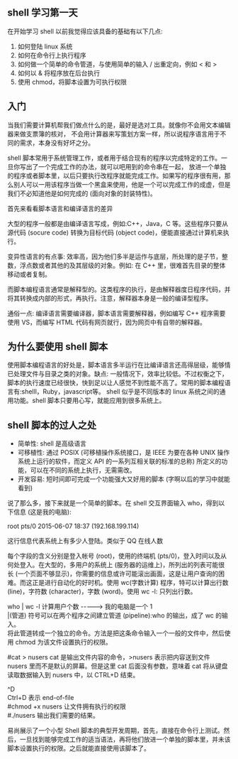 ## shell 学习第一天
 
在开始学习 shell 以前我觉得应该具备的基础有以下几点:

1. 如何登陆 linux 系统
2. 如何在命令行上执行程序
3. 如何做一个简单的命令管道，与使用简单的输入 / 出重定向，例如 < 和 >
4. 如何以 & 将程序放在后台执行
5. 使用 chmod，将脚本设置为可执行权限
 
## 入门

当我们需要计算机帮我们做点什么的是，最好是选对工具。就像你不会用文本编辑器来做支票簿的核对， 不会用计算器来写策划方案一样，所以说程序语言用于不同的需求，本身没有好坏之分。

shell 脚本常用于系统管理工作，或者用于结合现有的程序以完成特定的工作。一旦你写出了一个完成工作的办法，就可以吧用到的命令串在一起， 放进一个单独的程序或者脚本里，以后只要执行改程序就能完成工作。如果写的程序很有用，那么别人可以一用该程序当做一个黑盒来使用，他是一个可以完成工作的成虚，但是我们不必知道他是如何完成的 (面向对象的封装特性)。

首先来看看脚本语言和编译语言的差异

大型的程序一般都是由编译语言写成，例如:C++，Java，C 等。这些程序只要从源代码 (socure code) 转换为目标代码 (object code)，便能直接通过计算机来执行。
 
变异性语言的有点事: 效率高，因为他们多半是运作与底层，所处理的是子节，整数，浮点数或者其他的及其层级的对象。例如: 在 C++ 里，很难首先目录的整体移动或者复制。
 
而脚本编程语言通常是解释型的。这类程序的执行，是由解释器度日程序代码，并将其转换成内部的形式，再执行。注意，解释器本身是一般的编译型程序。

通俗一点: 编译语言需要编译器，脚本语言需要解释器，例如编写 C++ 程序需要使用 VS，而编写 HTML 代码有网页就行，因为网页中有自带的解释器。
 
## 为什么要使用 shell 脚本

使用脚本编程语言的好处是，脚本语言多半运行在比编译语言还高得层级，能够情已处理文件与目录之类的对象。缺点: 一般情况下，效率比较低。不过权衡之下，脚本的执行速度已经很快，快到足以让人感觉不到性能不高了。常用的脚本编程语言有:shelll，Ruby，javascript等。
shell 似乎是不同版本的 linux 系统之间的通用功能。shell 脚本只要用心写，就能应用到很多系统上。

## shell 脚本的过人之处

- 简单性: shell 是高级语言
- 可移植性: 通过 POSIX (可移植操作系统接口，是 IEEE 为要在各种 UNIX 操作系统上运行的软件，而定义 API 的一系列互相关联的标准的总称) 所定义的功能，可以在不同的系统上执行，无需需改。
- 开发容易: 短时间即可完成一个功能强大又好用的脚本 (字啊以后的学习中就能看到)
 
 
说了那么多，接下来就是一个简单的脚本。在 shell 交互界面输入 who，得到以下信息 (这是我的电脑):  

root   pts/0        2015-06-07 18:37 (192.168.199.114)

这行信息代表系统上有多少人登陆。类似于 QQ 在线人数

每个字段的含义分别是登入帐号 (root)，使用的终端机 (pts/0)，登入时间以及从何处登入。在大型的，多用户的系统上 (服务器的运维上)，所列出的列表可能很长 (一个页面不够显示)，你需要的信息或许可能滚出画面，这是让用户查询的困难。而这正是进行自动化的好时机。使用 wc(字数计算) 程序，特可以计算出行数 (line)，字符数 (character)，字数 (word)。使用 wc -l: 只列出行数。
 
who | wc -l  计算用户个数   -----> 我的电脑是一个 1  
|(管道) 符号可以在两个程序之间建立管道 (pipeline):who 的输出，成了 wc 的输入。  
将此管道转成一个独立的命令。方法是把这条命令输入一个一般的文件中，然后使用 chmod 为该文件设置执行的权限。  

\#cat > nusers cat 是输出文件内容的命令，>nusers 表示把内容送到文件 nusers 里而不是默认的屏幕。但是这里 cat 后面没有参数，意味着 cat 将从键盘读取数据输入到 nusers 中，以 CTRL+D 结束。  

^D                        
Ctrl+D 表示 end-of-file  
\#chmod +x nusers  让文件拥有执行的权限  
\#./nusers         输出我们需要的结果。

易尚展示了一个小型 Shell 脚本的典型开发周期，首先，直接在命令行上测试。然后，一旦找到能够完成工作的适当语法，再将他们放进一个单独的脚本里，并未该脚本设置执行的权限。之后就能直接使用该脚本了。

